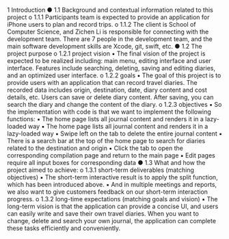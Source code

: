 1 Introduction
● 1.1 Background and contextual information related to this project
o 1.1.1 Participants team is expected to provide an application for iPhone users
to plan and record trips.
o 1.1.2 The client is School of Computer Science, and Zichen Li is responsible
for connecting with the development team. There are 7 people in the
development team, and the main software development skills are Xcode, git,
swift, etc.
● 1.2 The project purpose
o 1.2.1 project vision
▪ The final vision of the project is expected to be realized including: main
menu, editing interface and user interface. Features include searching,
deleting, saving and editing diaries, and an optimized user interface.
o 1.2.2 goals
▪ The goal of this project is to provide users with an application that can
record travel diaries. The recorded data includes origin, destination,
date, diary content and cost details, etc. Users can save or delete
diary content. After saving, you can search the diary and change the
content of the diary.
o 1.2.3 objectives
▪ So the implementation with code is that we want to implement the
following functions:
▪ The home page lists all journal content and renders it in a lazy-loaded
way
▪ The home page lists all journal content and renders it in a lazy-loaded
way
▪ Swipe left on the tab to delete the entire journal content
▪ There is a search bar at the top of the home page to search for diaries
related to the destination and origin
▪ Click the tab to open the corresponding compilation page and return to
the main page
▪ Edit pages require all input boxes for corresponding data
● 1.3 What and how the project aimed to achieve:
o 1.3.1 short-term deliverables (matching objectives)
▪ The short-term interactive result is to apply the split function, which
has been introduced above.
▪ And in multiple meetings and reports, we also want to give customers
feedback on our short-term interaction progress.
o 1.3.2 long-time expectations (matching goals and vision)
▪ The long-term vision is that the application can provide a concise UI,
and users can easily write and save their own travel diaries. When you
want to change, delete and search your own journal, the application
can complete these tasks efficiently and conveniently.
